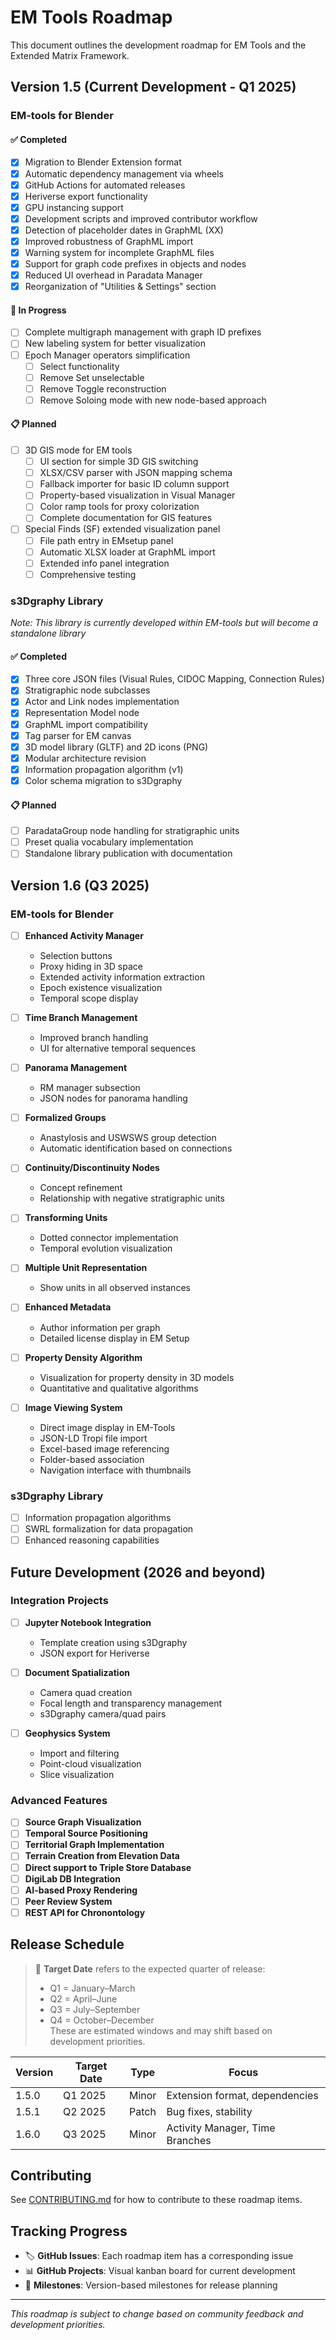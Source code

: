# EM Tools Roadmap

This document outlines the development roadmap for EM Tools and the Extended Matrix Framework.

## Version 1.5 (Current Development - Q1 2025)

### EM-tools for Blender

#### ✅ Completed

- [x] Migration to Blender Extension format  
- [x] Automatic dependency management via wheels  
- [x] GitHub Actions for automated releases  
- [x] Heriverse export functionality  
- [x] GPU instancing support  
- [x] Development scripts and improved contributor workflow  
- [x] Detection of placeholder dates in GraphML (XX)  
- [x] Improved robustness of GraphML import  
- [x] Warning system for incomplete GraphML files  
- [x] Support for graph code prefixes in objects and nodes  
- [x] Reduced UI overhead in Paradata Manager  
- [x] Reorganization of "Utilities & Settings" section  

#### 🚧 In Progress

- [ ] Complete multigraph management with graph ID prefixes  
- [ ] New labeling system for better visualization  
- [ ] Epoch Manager operators simplification  
  - [ ] Select functionality  
  - [ ] Remove Set unselectable  
  - [ ] Remove Toggle reconstruction  
  - [ ] Remove Soloing mode with new node-based approach  

#### 📋 Planned

- [ ] 3D GIS mode for EM tools  
  - [ ] UI section for simple 3D GIS switching  
  - [ ] XLSX/CSV parser with JSON mapping schema  
  - [ ] Fallback importer for basic ID column support  
  - [ ] Property-based visualization in Visual Manager  
  - [ ] Color ramp tools for proxy colorization  
  - [ ] Complete documentation for GIS features  

- [ ] Special Finds (SF) extended visualization panel  
  - [ ] File path entry in EMsetup panel  
  - [ ] Automatic XLSX loader at GraphML import  
  - [ ] Extended info panel integration  
  - [ ] Comprehensive testing  

### s3Dgraphy Library

*Note: This library is currently developed within EM-tools but will become a standalone library*

#### ✅ Completed

- [x] Three core JSON files (Visual Rules, CIDOC Mapping, Connection Rules)  
- [x] Stratigraphic node subclasses  
- [x] Actor and Link nodes implementation  
- [x] Representation Model node  
- [x] GraphML import compatibility  
- [x] Tag parser for EM canvas  
- [x] 3D model library (GLTF) and 2D icons (PNG)  
- [x] Modular architecture revision  
- [x] Information propagation algorithm (v1)  
- [x] Color schema migration to s3Dgraphy  

#### 📋 Planned

- [ ] ParadataGroup node handling for stratigraphic units  
- [ ] Preset qualia vocabulary implementation  
- [ ] Standalone library publication with documentation  

## Version 1.6 (Q3 2025)

### EM-tools for Blender

- [ ] **Enhanced Activity Manager**  
  - Selection buttons  
  - Proxy hiding in 3D space  
  - Extended activity information extraction  
  - Epoch existence visualization  
  - Temporal scope display  

- [ ] **Time Branch Management**  
  - Improved branch handling  
  - UI for alternative temporal sequences  

- [ ] **Panorama Management**  
  - RM manager subsection  
  - JSON nodes for panorama handling  

- [ ] **Formalized Groups**  
  - Anastylosis and USWSWS group detection  
  - Automatic identification based on connections  

- [ ] **Continuity/Discontinuity Nodes**  
  - Concept refinement  
  - Relationship with negative stratigraphic units  

- [ ] **Transforming Units**  
  - Dotted connector implementation  
  - Temporal evolution visualization  

- [ ] **Multiple Unit Representation**  
  - Show units in all observed instances  

- [ ] **Enhanced Metadata**  
  - Author information per graph  
  - Detailed license display in EM Setup  

- [ ] **Property Density Algorithm**  
  - Visualization for property density in 3D models  
  - Quantitative and qualitative algorithms  

- [ ] **Image Viewing System**  
  - Direct image display in EM-Tools  
  - JSON-LD Tropi file import  
  - Excel-based image referencing  
  - Folder-based association  
  - Navigation interface with thumbnails  

### s3Dgraphy Library

- [ ] Information propagation algorithms  
- [ ] SWRL formalization for data propagation  
- [ ] Enhanced reasoning capabilities  

## Future Development (2026 and beyond)

### Integration Projects

- [ ] **Jupyter Notebook Integration**  
  - Template creation using s3Dgraphy  
  - JSON export for Heriverse  

- [ ] **Document Spatialization**  
  - Camera quad creation  
  - Focal length and transparency management  
  - s3Dgraphy camera/quad pairs  

- [ ] **Geophysics System**  
  - Import and filtering  
  - Point-cloud visualization  
  - Slice visualization  

### Advanced Features

- [ ] **Source Graph Visualization**  
- [ ] **Temporal Source Positioning**  
- [ ] **Territorial Graph Implementation**  
- [ ] **Terrain Creation from Elevation Data**  
- [ ] **Direct support to Triple Store Database**  
- [ ] **DigiLab DB Integration**  
- [ ] **AI-based Proxy Rendering**  
- [ ] **Peer Review System**  
- [ ] **REST API for Chronontology**  

## Release Schedule

> 📅 **Target Date** refers to the expected quarter of release:
> - Q1 = January–March
> - Q2 = April–June
> - Q3 = July–September
> - Q4 = October–December  
> These are estimated windows and may shift based on development priorities.


| Version | Target Date | Type    | Focus                          |
|---------|-------------|---------|--------------------------------|
| 1.5.0   | Q1 2025     | Minor   | Extension format, dependencies |
| 1.5.1   | Q2 2025     | Patch   | Bug fixes, stability           |
| 1.6.0   | Q3 2025     | Minor   | Activity Manager, Time Branches|

## Contributing

See [CONTRIBUTING.md](CONTRIBUTING.md) for how to contribute to these roadmap items.

## Tracking Progress

- 🏷️ **GitHub Issues**: Each roadmap item has a corresponding issue  
- 📊 **GitHub Projects**: Visual kanban board for current development  
- 🔄 **Milestones**: Version-based milestones for release planning  

---

*This roadmap is subject to change based on community feedback and development priorities.*
